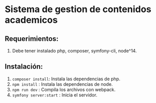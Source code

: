 # Sistema de gestion de contenidos academicos

## Requerimientos:
1. Debe tener instalado php, composer, symfony-cli, node^14.


## Instalación:

1. `composer install`: Instala las dependencias de php.
2. `npm install` : Instala las dependencias de node.
3. `npm run dev` : Compila los archivos con webpack.
4. `symfony server:start` : Inicia el servidor.
